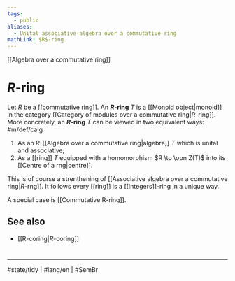 ```yaml
---
tags:
  - public
aliases:
  - Unital associative algebra over a commutative ring
mathLink: $R$-ring
---
```

[[Algebra over a commutative ring]]
# $R$-ring

Let $R$ be a [[commutative ring]].
An **$R$-ring** $T$ is a [[Monoid object|monoid]] in the category [[Category of modules over a commutative ring|$R$-ring]].
More concretely, an **$R$-ring** $T$ can be viewed in two equivalent ways: #m/def/calg

1. As an $R$-[[Algebra over a commutative ring|algebra]] $T$ which is unital and associative;
2. As a [[ring]] $T$ equipped with a homomorphism $R \to \opn Z(T)$ into its [[Centre of a rng|centre]].

This is of course a strenthening of [[Associative algebra over a commutative ring|$R$-rng]].
It follows every [[ring]] is a [[Integers]]-ring in a unique way.

A special case is [[Commutative R-ring]].

## See also

- [[R-coring|$R$-coring]]

#
---
#state/tidy | #lang/en | #SemBr
